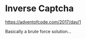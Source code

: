 Inverse Captcha
===============

https://adventofcode.com/2017/day/1

Basically a brute force solution...
